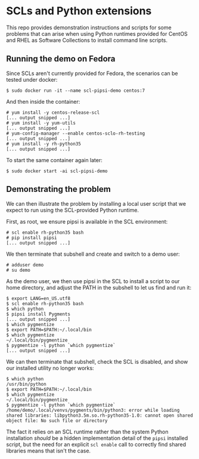 SCLs and Python extensions
==========================

This repo provides demonstration instructions and scripts for some
problems that can arise when using Python runtimes provided for
CentOS and RHEL as Software Collections to install command line
scripts.

Running the demo on Fedora
--------------------------

Since SCLs aren't currently provided for Fedora, the scenarios can be
tested under docker:

    $ sudo docker run -it --name scl-pipsi-demo centos:7

And then inside the container:

    # yum install -y centos-release-scl
    [... output snipped ...]
    # yum install -y yum-utils
    [... output snipped ...]
    # yum-config-manager --enable centos-sclo-rh-testing
    [... output snipped ...]
    # yum install -y rh-python35
    [... output snipped ...]

To start the same container again later:

    $ sudo docker start -ai scl-pipsi-demo

Demonstrating the problem
-------------------------

We can then illustrate the problem by installing a local user script
that we expect to run using the SCL-provided Python runtime.

First, as root, we ensure pipsi is available in the SCL environment:

    # scl enable rh-python35 bash
    # pip install pipsi
    [... output snipped ...]

We then terminate that subshell and create and switch to a demo user:

    # adduser demo
    # su demo

As the demo user, we then use pipsi in the SCL to install a script to our
home directory, and adjust the PATH in the subshell to let us find and run it:

    $ export LANG=en_US.utf8
    $ scl enable rh-python35 bash
    $ which python
    $ pipsi install Pygments
    [... output snipped ...]
    $ which pygmentize
    $ export PATH=$PATH:~/.local/bin
    $ which pygmentize
    ~/.local/bin/pygmentize
    $ pygmentize -l python `which pygmentize`
    [... output snipped ...]

We can then terminate that subshell, check the SCL is disabled, and show our
installed utility no longer works:

    $ which python
    /usr/bin/python
    $ export PATH=$PATH:~/.local/bin
    $ which pygmentize
    ~/.local/bin/pygmentize
    $ pygmentize -l python `which pygmentize`
    /home/demo/.local/venvs/pygments/bin/python3: error while loading shared libraries: libpython3.5m.so.rh-python35-1.0: cannot open shared object file: No such file or directory

The fact it relies on an SCL runtime rather than the system Python installation
*should* be a hidden implementation detail of the `pipsi` installed script, but
the need for an explicit `scl enable` call to correctly find shared libraries
means that isn't the case.
